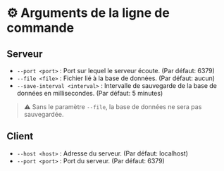 # ⚙️ Arguments de la ligne de commande

## Serveur

- `--port <port>` : Port sur lequel le serveur écoute. (Par défaut: 6379)
- `--file <file>` : Fichier lié à la base de données. (Par défaut: aucun)
- `--save-interval <interval>` : Intervalle de sauvegarde de la base de données en millisecondes. (Par défaut: 5 minutes)

> ⚠️ Sans le paramètre `--file`, la base de données ne sera pas sauvegardée.

## Client

- `--host <host>` : Adresse du serveur. (Par défaut: localhost)
- `--port <port>` : Port du serveur. (Par défaut: 6379)
